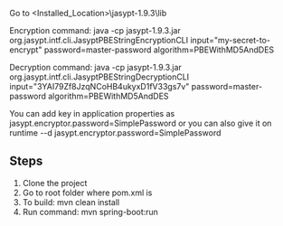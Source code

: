 Go to <Installed_Location>\jasypt-1.9.3\lib

Encryption command:
java -cp jasypt-1.9.3.jar org.jasypt.intf.cli.JasyptPBEStringEncryptionCLI input="my-secret-to-encrypt" password=master-password algorithm=PBEWithMD5AndDES

Decryption command:
java -cp jasypt-1.9.3.jar org.jasypt.intf.cli.JasyptPBEStringDecryptionCLI input="3YAI79Zf8JzqNCoHB4ukyxD1fV33gs7v" password=master-password algorithm=PBEWithMD5AndDES

You can add key in application properties as jasypt.encryptor.password=SimplePassword or you can also give it on runtime --d jasypt.encryptor.password=SimplePassword




Steps
-----

1. Clone the project
2. Go to root folder where pom.xml is
3. To build: mvn clean install
4. Run command: mvn spring-boot:run